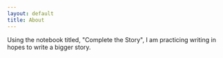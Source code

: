 ```yaml
---
layout: default
title: About
---
```


<div><p>Using the notebook titled, "Complete the Story", I am practicing writing in hopes to write a bigger story.</p></div>

